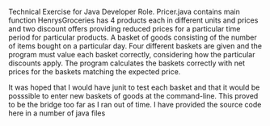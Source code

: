 Technical Exercise for Java Developer Role.
Pricer.java contains main function
HenrysGroceries has 4 products each in different units and prices and
two discount offers providing reduced prices for a particular time period for particular products.
A basket of goods consisting of the number of items bought on a particular day.
Four different baskets are given and the program must value each basket correctly, considering how the 
particular discounts apply.  The program calculates the baskets correctly with net prices for the baskets
matching the expected price.  

It was hoped that I would have junit to test each basket and that it would be posssible to enter new baskets of goods at 
the command-line.  This proved to be the bridge too far as I ran out of time.  I have provided the source code here in 
a number of java files
